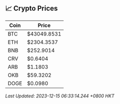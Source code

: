 ## 📈 Crypto Prices

| Coin | Price |
| ---- | ----- |
| BTC | $43049.8531 |
| ETH | $2304.3537 |
| BNB | $252.9014 |
| CRV | $0.6404 |
| ARB | $1.1803 |
| OKB | $59.3202 |
| DOGE | $0.0980 |

_Last Updated: 2023-12-15 06:33:14.244 +0800 HKT_